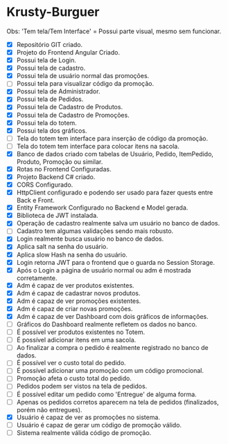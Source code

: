 # Krusty-Burguer

Obs: 'Tem tela/Tem Interface' = Possui parte visual, mesmo sem funcionar.

- [X] Repositório GIT criado.
- [X] Projeto do Frontend Angular Criado.
- [X] Possui tela de Login.
- [X] Possui tela de cadastro.
- [X] Possui tela de usuário normal das promoções.
- [ ] Possui tela para visualizar código da promoção.
- [X] Possui tela de Administrador.
- [X] Possui tela de Pedidos.
- [X] Possui tela de Cadastro de Produtos.
- [X] Possui tela de Cadastro de Promoções.
- [X] Possui tela do totem.
- [X] Possui tela dos gráficos.
- [ ] Tela do totem tem interface para inserção de código da promoção.
- [ ] Tela do totem tem interface para colocar itens na sacola.
- [X] Banco de dados criado com tabelas de Usuário, Pedido, ItemPedido, Produto, Promoção ou similar.
- [X] Rotas no Frontend Configuradas.
- [X] Projeto Backend C# criado.
- [X] CORS Configurado.
- [X] HttpClient configurado e podendo ser usado para fazer quests entre Back e Front.
- [X] Entity Framework Configurado no Backend e Model gerada.
- [X] Biblioteca de JWT instalada.
- [X] Operação de cadastro realmente salva um usuário no banco de dados.
- [ ] Cadastro tem algumas validações sendo mais robusto.
- [X] Login realmente busca usuário no banco de dados.
- [X] Aplica salt na senha do usuário.
- [X] Aplica slow Hash na senha do usuário.
- [X] Login retorna JWT para o frontend que o guarda no Session Storage.
- [X] Após o Login a página de usuário normal ou adm é mostrada corretamente.
- [X] Adm é capaz de ver produtos existentes.
- [X] Adm é capaz de cadastrar novos produtos.
- [X] Adm é capaz de ver promoções existentes.
- [X] Adm é capaz de criar novas promoções.
- [X] Adm é capaz de ver Dashboard com dois gráficos de informações.
- [ ] Gráficos do Dashboard realmente refletem os dados no banco.
- [ ] É possível ver produtos existentes no Totem.
- [ ] É possível adicionar itens em uma sacola.
- [ ] Ao finalizar a compra o pedido é realmente registrado no banco de dados.
- [ ] É possível ver o custo total do pedido.
- [ ] É possível adicionar uma promoção com um código promocional.
- [ ] Promoção afeta o custo total do pedido.
- [ ] Pedidos podem ser vistos na tela de pedidos.
- [ ] É possível editar um pedido como 'Entregue' de alguma forma.
- [ ] Apenas os pedidos corretos aparecem na tela de pedidos (finalizados, porém não entregues).
- [X] Usuário é capaz de ver as promoções no sistema.
- [ ] Usuário é capaz de gerar um código de promoção válido.
- [ ] Sistema realmente válida código de promoção.